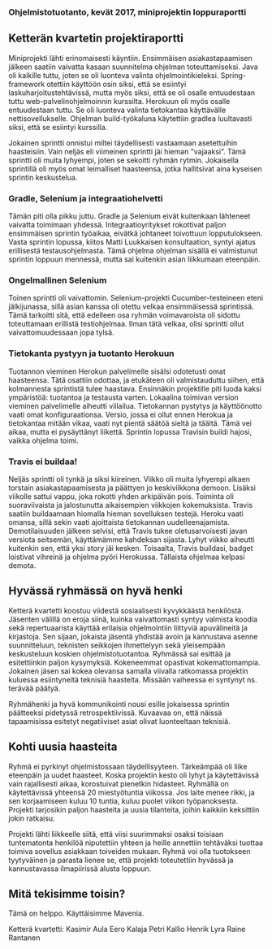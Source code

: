### Ohjelmistotuotanto, kevät 2017, miniprojektin loppuraportti


## Ketterän kvartetin projektiraportti


Miniprojekti lähti erinomaisesti käyntiin. Ensimmäisen asiakastapaamisen jälkeen saatiin vaivatta kasaan suunnitelma ohjelman toteuttamiseksi. Java oli kaikille tuttu, joten se oli luonteva valinta ohjelmointikieleksi. Spring-framework otettiin käyttöön osin siksi, että se esiintyi laskuharjoitustehtävissä, mutta myös siksi, että se oli osalle entuudestaan tuttu web-palvelinohjelmoinnin kurssilta. Herokuun oli myös osalle entuudestaan tuttu. Se oli luonteva valinta tietokantaa käyttävälle nettisovellukselle. Ohjelman build-työkaluna käytettiin gradlea luultavasti siksi, että se esiintyi kurssilla.

Jokainen sprintti onnistui miltei täydellisesti vastaamaan asetettuihin haasteisiin. Vain neljäs eli viimeinen sprintti jäi hieman ”vajaaksi”. Tämä sprintti oli muita lyhyempi, joten se sekoitti ryhmän rytmin. Jokaisella sprintillä oli myös omat leimalliset haasteensa, jotka hallitsivat aina kyseisen sprintin keskustelua.


### Gradle, Selenium ja integraatiohelvetti

Tämän piti olla pikku juttu. Gradle ja Selenium eivät kuitenkaan lähteneet vaivatta toimimaan yhdessä.  Integraatioyritykset rokottivat paljon ensimmäisen sprintin työaikaa, eivätkä johtaneet toivottuun lopputulokseen. Vasta sprintin lopussa, kiitos Matti Luukkaisen konsultaation, syntyi ajatus erillisestä testausohjelmasta. Tämä ohjelma ohjelman sisällä ei valmistunut sprintin loppuun mennessä, mutta sai kuitenkin asian liikkumaan eteenpäin.
 

### Ongelmallinen Selenium

Toinen sprintti oli vaivattomin. Selenium-projekti Cucumber-testeineen eteni jälkijunassa, sillä asian kanssa oli otettu velkaa ensimmäisessä sprintissä. Tämä tarkoitti sitä, että edelleen osa ryhmän voimavaroista oli sidottu toteuttamaan erillistä testiohjelmaa. Ilman tätä velkaa, olisi sprintti ollut vaivattomuudessaan jopa tylsä. 


### Tietokanta pystyyn ja tuotanto Herokuun

Tuotannon vieminen Herokun palvelimelle sisälsi odotetusti omat haasteensa. Tätä osattiin odottaa, ja etukäteen oli valmistauduttu siihen, että kolmannesta sprintistä tulee haastava. Ensinnäkin projektille piti luoda kaksi ympäristöä: tuotantoa ja testausta varten. Lokaalina toimivan version vieminen palvelimelle aiheutti viilailua. Tietokannan pystytys ja käyttöönotto vaati omat konfiguraationsa. Versio, jossa ei ollut ennen Herokua ja tietokantaa mitään vikaa, vaati nyt pientä säätöä sieltä ja täältä. Tämä vei aikaa, mutta ei pysäyttänyt liikettä. Sprintin lopussa Travisin buildi hajosi, vaikka ohjelma toimi.


### Travis ei buildaa!

Neljäs sprintti oli tynkä ja siksi kiireinen. Viikko oli muita lyhyempi alkaen torstain asiakastapaamisesta ja päättyen jo keskiviikkona demoon. Lisäksi viikolle sattui vappu, joka rokotti yhden arkipäivän pois. Toiminta oli suoraviivaista ja jalostunutta aikaisempien viikkojen kokemuksista. Travis saatiin buildaamaan hiomalla hieman sovelluksen testejä. Heroku vaati omansa, sillä sekin vaati ajoittaista tietokannan uudelleenajamista. Demotilaisuuden jälkeen selvisi, että Travis tukee oletusarvoisesti javan versiota seitsemän, käyttämämme kahdeksan sijasta. Lyhyt viikko aiheutti kuitenkin sen, että yksi story jäi kesken. Toisaalta, Travis buildasi, badget loistivat vihreinä ja ohjelma pyöri Herokussa. Tällaista ohjelmaa kelpasi demota. 


## Hyvässä ryhmässä on hyvä henki

Ketterä kvartetti koostuu viidestä sosiaalisesti kyvykkäästä henkilöstä. Jäsenten välillä on eroja siinä, kuinka vaivattomasti syntyy valmista koodia sekä repertuaarista käyttää erilaisia ohjelmointiin liittyviä apuvälineitä ja kirjastoja. Sen sijaan, jokaista jäsentä yhdistää avoin ja kannustava asenne suunnitteluun, teknisten seikkojen ihmettelyyn sekä yleisempään keskusteluun koskien ohjelmistotuotantoa. Ryhmässä sai esittää ja esitettiinkin paljon kysymyksiä. Kokeneemmat opastivat kokemattomampia. Jokainen jäsen sai kokea olevansa samalla viivalla ratkomassa projektin kuluessa esiintyneitä teknisiä haasteita. Missään vaiheessa ei syntynyt ns. terävää päätyä.

Ryhmähenki ja hyvä kommunikointi nousi esille jokaisessa sprintin päätteeksi pidetyssä retrospektiivissä. Kuvaavaa on, että näissä tapaamisissa esitetyt negatiiviset asiat olivat luonteeltaan teknisiä. 


## Kohti uusia haasteita

Ryhmä ei pyrkinyt ohjelmistossaan täydellisyyteen. Tärkeämpää oli liike eteenpäin ja uudet haasteet. Koska projektin kesto oli lyhyt ja käytettävissä vain rajallisesti aikaa, korostuivat pienetkin hidasteet. Ryhmällä on käytettävissä yhteensä 20 miestyötuntia viikossa. Jos laite menee rikki, ja sen korjaamiseen kuluu 10 tuntia, kuluu puolet viikon työpanoksesta. Projekti tarjosikin paljon haasteita ja uusia tilanteita, joihin kaikkiin keksittiin jokin ratkaisu.

Projekti lähti liikkeelle siitä, että viisi suurimmaksi osaksi toisiaan tuntematonta henkilöä niputettiin yhteen ja heille annettiin tehtäväksi tuottaa toimiva sovellus asiakkaan toiveiden mukaan. Ryhmä voi olla tuotokseen tyytyväinen ja parasta lienee se, että projekti toteutettiin hyvässä ja kannustavassa ilmapiirissä alusta loppuun. 

## Mitä tekisimme toisin?

Tämä on helppo. Käyttäisimme Mavenia.



Ketterä kvartetti:
Kasimir Aula
Eero Kalaja
Petri Kallio
Henrik Lyra
Raine Rantanen
